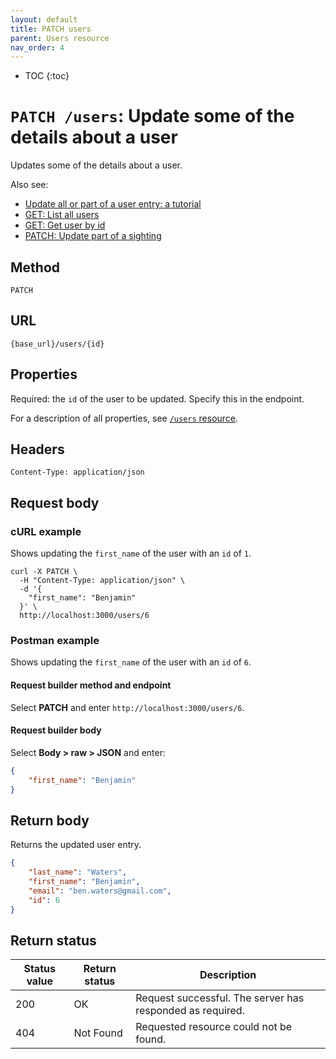 ```yaml
---
layout: default
title: PATCH users
parent: Users resource
nav_order: 4
---
```


- TOC
{:toc}

# `PATCH /users`: Update some of the details about a user

Updates some of the details about a user.

Also see:

* [Update all or part of a user entry: a tutorial](../../tutorials/update-user.md)
* [GET: List all users](./users-get.md)
* [GET: Get user by id](./users-get.md)
* [PATCH: Update part of a sighting](../sightings-resource/sightings-patch.md)

## Method

`PATCH`

## URL

`{base_url}/users/{id}`

## Properties

Required: the `id` of the user to be updated. Specify this in the endpoint.

For a description of all properties, see [`/users` resource](./users-resource.md#parameters).

## Headers

`Content-Type: application/json`

## Request body

### cURL example

Shows updating the `first_name` of the user with an `id` of `1`.

```shell
curl -X PATCH \
  -H "Content-Type: application/json" \
  -d '{
    "first_name": "Benjamin"
  }' \
  http://localhost:3000/users/6
```

### Postman example

Shows updating the `first_name` of the user with an `id` of `6`.

#### Request builder method and endpoint

Select **PATCH** and enter  `http://localhost:3000/users/6`.

#### Request builder body

Select **Body > raw > JSON** and enter:

```json
{
    "first_name": "Benjamin"
}
```

## Return body

Returns the updated user entry.

```json
{
    "last_name": "Waters",
    "first_name": "Benjamin",
    "email": "ben.waters@gmail.com",
    "id": 6
}
```

## Return status

| Status value | Return status | Description                                               |
| ------------ | ------------- | --------------------------------------------------------- |
| 200          | OK            | Request successful. The server has responded as required. |
| 404          | Not Found     | Requested resource could not be found.                    |

